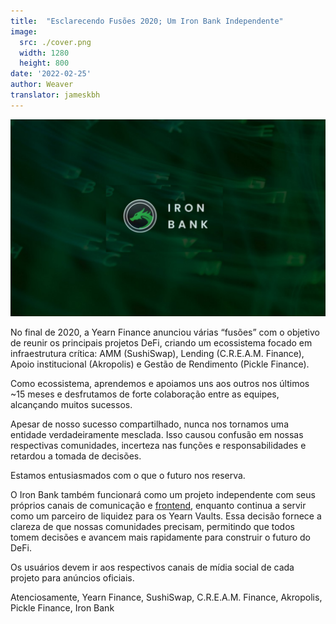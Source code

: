 ```yaml
---
title:  "Esclarecendo Fusões 2020; Um Iron Bank Independente"
image:
  src: ./cover.png
  width: 1280
  height: 800
date: '2022-02-25'
author: Weaver
translator: jameskbh
---
```


![](cover.png?w=800&h=450)

No final de 2020, a Yearn Finance anunciou várias “fusões” com o objetivo de reunir os principais projetos DeFi, criando um ecossistema focado em infraestrutura crítica: AMM (SushiSwap), Lending (C.R.E.A.M. Finance), Apoio institucional (Akropolis) e Gestão de Rendimento (Pickle Finance).

Como ecossistema, aprendemos e apoiamos uns aos outros nos últimos ~15 meses e desfrutamos de forte colaboração entre as equipes, alcançando muitos sucessos.

Apesar de nosso sucesso compartilhado, nunca nos tornamos uma entidade verdadeiramente mesclada. Isso causou confusão em nossas respectivas comunidades, incerteza nas funções e responsabilidades e retardou a tomada de decisões.

Estamos entusiasmados com o que o futuro nos reserva.

O Iron Bank também funcionará como um projeto independente com seus próprios canais de comunicação e [frontend](https://app.ib.xyz/), enquanto continua a servir como um parceiro de liquidez para os Yearn Vaults. Essa decisão fornece a clareza de que nossas comunidades precisam, permitindo que todos tomem decisões e avancem mais rapidamente para construir o futuro do DeFi.

Os usuários devem ir aos respectivos canais de mídia social de cada projeto para anúncios oficiais.

Atenciosamente,
Yearn Finance, SushiSwap, C.R.E.A.M. Finance, Akropolis, Pickle Finance, Iron Bank
